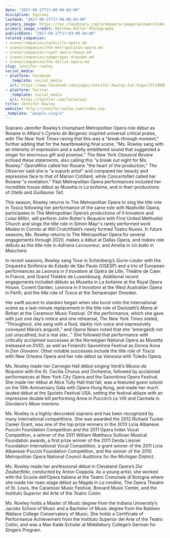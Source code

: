 ```yaml
---
date: "2017-09-27T17:00:00-04:00"
discipline: Soprano
lastmod: "2017-09-27T17:04:00-04:00"
primary_image: https://res.cloudinary.com/schmopera/image/upload/v1546110056/media/2018/12/JenniferRowley.jpg
primary_image_credit: Matthew Holler Photography
publishDate: "2017-09-27T17:03:00-04:00"
related_companies:
- scene/companies/nashville-opera.md
- scene/companies/the-metropolitan-opera.md
- scene/companies/royal-opera-house.md
- scene/companies/semperoper-dresden.md
- scene/companies/the-dallas-opera.md
slug: jennifer-rowley
social_media:
- platform: Facebook
  _template: social_media
  url: https://www.facebook.com/pages/Jennifer-Rowley-Fan-Page/237140069692
- platform: Twitter
  _template: social_media
  url: https://twitter.com/larowley1
title: Jennifer Rowley
website: http://jenniferrowley.com/index.asp
_template: "people_single"
---
```

Soprano Jennifer Rowley’s triumphant Metropolitan Opera role début as Roxane in Alfano's *Cyrano de Bergerac* inspired universal critical praise, with *The New York Times* raving that this was a "break-through moment," further adding that for the heartbreaking final scene, "Ms. Rowley sang with an intensity of expression and a subtly embittered sound that suggested a singer for enormous gift and promise." *The New York Classical Review* echoed these statements, also calling this "a break out night for Ms. Rowley." *OperaWire* called her Roxane "the heart of the production," *The Observer* said she is "a supurb artist" and compared her beauty and expressive face to that of Marion Cotillard, while *ConcertoNet* called her Roxane "a revelation." Past Metropolitan Opera performances included her incredible house début as Musetta in *La bohème*, and in their productions of *Otello* and *Guillaume Tell*.

This season, Rowley returns to The Metropolitan Opera to sing the title role in *Tosca* following her performance of the same role with Nashville Opera, participates in The Metropolitan Opera’s productions of *Il trovatore* and *Luisa Miller*, will perform John Rutter's *Requiem* with First United Methodist Church and sings the title role in Simon Mayr's rarely performed work *Medea* in Corinto at Will Crutchfield’s newly formed Teatro Nuovo. In future seasons, Ms. Rowley returns to The Metropolitan Opera for several engagements through 2020, makes a début at Dallas Opera, and makes role débuts as the title role in *Adriana Lecouvreur*, and Amelia in *Un ballo in Maschera*.

In recent seasons, Rowley sang Tove in Schönberg’s *Gurre-Lieder* with the Orquestra Sinfônica do Estado de São Paulo (OSESP) and a trio of European performances as Leonora in *Il trovatore* at Opéra de Lille, Théâtre de Caen in France, and Grand Théâtre de Luxembourg. Additional recent engagements included débuts as Musetta in *La bohème* at the Royal Opera House, Covent Garden, Leonora in *Il trovatore* at the West Australian Opera in Perth, and the title role of *Tosca* at the Semperoper Dresden.

Her swift ascent to stardom began when she burst onto the international scene as a last-minute replacement in the title role of Donizetti’s *Maria di Rohan* at the Caramoor Music Festival. Of the performance, which she gave with just one day’s notice and one rehearsal, *The New York Times* stated, “Throughout, she sang with a fluid, darkly rich voice and expressively conveyed Maria’s anguish,” and *Opera News* noted that she “emerge(d) not just unscathed, but a real star…” She followed that performance with critically acclaimed successes at the Norwegian National Opera as Musetta (released on DVD), as well as Finland’s Savonlinna Festival as Donna Anna in *Don Giovanni*.  Other notable successes include the title role of *Tosca* with New Orleans Opera and her role début as *Vanessa* with Toledo Opera.

Ms. Rowley made her Carnegie Hall début singing Verdi’s *Messa da Requiem* with the St. Cecilia Chorus and Orchestra, followed by acclaimed performances at New York City Opera and the Savonlinna Opera Festival. She made her début at Alice Tully Hall that fall, was a featured guest soloist on the 10th Anniversary Gala with Opera Hong Kong, and made her much lauded début at the Spoleto Festival USA, setting the festival ablaze with an impressive double bill performing Anna in Puccini’s *Le Villi* and Carmela in Giordano’s *Mese mariano*.

Ms. Rowley is a highly-decorated soprano and has been recognized by many international competitions. She was awarded the 2012 Richard Tucker Career Grant, was one of the top prize winners in the 2013 Licia Albanese Puccini Foundation Competition and the 2011 Opera Index Vocal Competition, a winner of the 2011 William Mattheus Sullivan Musical Foundation awards, a first prize winner of the 2011 Gerda Lissner Foundation International Vocal Competition, a grant winner of the 2011 Licia Albanese-Puccini Foundation Competition, and the winner of the 2010 Metropolitan Opera National Council Auditions for the Michigan District.

Ms. Rowley made her professional début in Cleveland Opera’s *Die Zauberflöte*, conducted by Anton Coppola. As a young artist, she worked with the Scuola dell’Opera Italiana at the Teatro Comunale di Bologna where she made her main stage début as Magda in *La rondine*, The Opera Theatre of St. Louis, the Caramoor Music Festival, Brevard Music Center, and the Instituto Superior del Arte of the Teatro Colón.

Ms. Rowley holds a Master of Music degree from the Indiana University’s Jacobs School of Music and a Bachelor of Music degree from the Baldwin Wallace College Conservatory of Music. She holds a Certificate of Performance Achievement from the Instituto Superior del Arte of the Teatro Colón, and was a Max Kade Scholar at Middlebury College’s German for Singers Program.